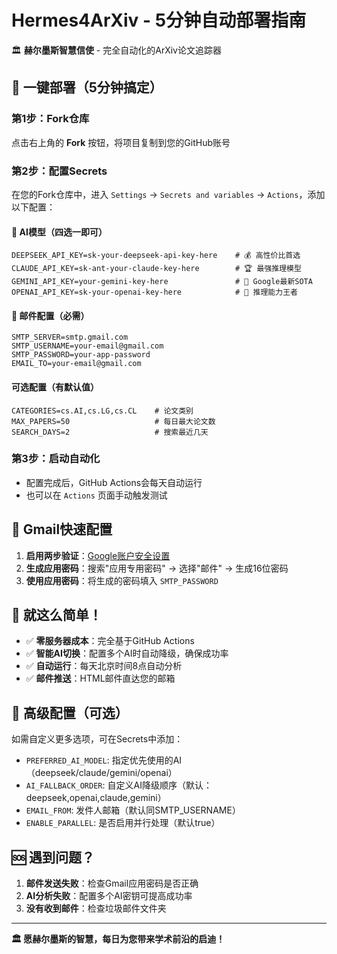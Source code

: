# Hermes4ArXiv - 5分钟自动部署指南

🏛️ **赫尔墨斯智慧信使** - 完全自动化的ArXiv论文追踪器

## 🚀 一键部署（5分钟搞定）

### 第1步：Fork仓库
点击右上角的 **Fork** 按钮，将项目复制到您的GitHub账号

### 第2步：配置Secrets
在您的Fork仓库中，进入 `Settings` → `Secrets and variables` → `Actions`，添加以下配置：

#### 🤖 AI模型（四选一即可）
```
DEEPSEEK_API_KEY=sk-your-deepseek-api-key-here    # 💰 高性价比首选
CLAUDE_API_KEY=sk-ant-your-claude-key-here        # 🏆 最强推理模型
GEMINI_API_KEY=your-gemini-key-here               # 🔬 Google最新SOTA
OPENAI_API_KEY=sk-your-openai-key-here            # 🧠 推理能力王者
```

#### 📧 邮件配置（必需）
```
SMTP_SERVER=smtp.gmail.com
SMTP_USERNAME=your-email@gmail.com  
SMTP_PASSWORD=your-app-password
EMAIL_TO=your-email@gmail.com
```

#### 可选配置（有默认值）
```
CATEGORIES=cs.AI,cs.LG,cs.CL    # 论文类别
MAX_PAPERS=50                   # 每日最大论文数
SEARCH_DAYS=2                   # 搜索最近几天
```

### 第3步：启动自动化
- 配置完成后，GitHub Actions会每天自动运行
- 也可以在 `Actions` 页面手动触发测试

## 📧 Gmail快速配置

1. **启用两步验证**：[Google账户安全设置](https://myaccount.google.com/security)
2. **生成应用密码**：搜索"应用专用密码" → 选择"邮件" → 生成16位密码
3. **使用应用密码**：将生成的密码填入 `SMTP_PASSWORD`

## 🎯 就这么简单！

- ✅ **零服务器成本**：完全基于GitHub Actions
- ✅ **智能AI切换**：配置多个AI时自动降级，确保成功率
- ✅ **自动运行**：每天北京时间8点自动分析
- ✅ **邮件推送**：HTML邮件直达您的邮箱


## 🔧 高级配置（可选）

如需自定义更多选项，可在Secrets中添加：
- `PREFERRED_AI_MODEL`: 指定优先使用的AI（deepseek/claude/gemini/openai）
- `AI_FALLBACK_ORDER`: 自定义AI降级顺序（默认：deepseek,openai,claude,gemini）
- `EMAIL_FROM`: 发件人邮箱（默认同SMTP_USERNAME）
- `ENABLE_PARALLEL`: 是否启用并行处理（默认true）

## 🆘 遇到问题？

1. **邮件发送失败**：检查Gmail应用密码是否正确
2. **AI分析失败**：配置多个AI密钥可提高成功率
3. **没有收到邮件**：检查垃圾邮件文件夹

---

**🏛️ 愿赫尔墨斯的智慧，每日为您带来学术前沿的启迪！** 